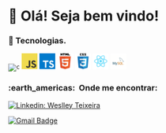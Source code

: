 #  💜 Olá! Seja bem vindo! 

### 🚀 Tecnologias.

<code><img height="32" src="https://cdn.iconscout.com/icon/free/png-512/c-programming-569564.png" alt="c"/></code>
<code><img height="32" src="https://raw.githubusercontent.com/github/explore/80688e429a7d4ef2fca1e82350fe8e3517d3494d/topics/javascript/javascript.png" alt="Javascript"/></code>
<code><img height="32" src="https://raw.githubusercontent.com/github/explore/80688e429a7d4ef2fca1e82350fe8e3517d3494d/topics/typescript/typescript.png" alt="Typescript"/></code>
<code><img height="32" src="https://raw.githubusercontent.com/github/explore/80688e429a7d4ef2fca1e82350fe8e3517d3494d/topics/html/html.png" alt="HTML5"/></code>
<code><img height="32" src="https://raw.githubusercontent.com/github/explore/80688e429a7d4ef2fca1e82350fe8e3517d3494d/topics/css/css.png" alt="CSS"/></code>
<code><img height="32" src="https://raw.githubusercontent.com/github/explore/80688e429a7d4ef2fca1e82350fe8e3517d3494d/topics/react/react.png" alt="React"/></code>
<code><img height="32" src="https://raw.githubusercontent.com/github/explore/80688e429a7d4ef2fca1e82350fe8e3517d3494d/topics/mysql/mysql.png" alt="MySQL"/></code>


<h3> :earth_americas: &nbsp;Onde me encontrar: </h3> 

[![Linkedin: Weslley Teixeira](https://img.shields.io/badge/-WeslleyTeixeira-blue?style=flat-square&logo=Linkedin&logoColor=white&link=https://www.linkedin.com/public-profile/settings?lipi=urn%3Ali%3Apage%3Ad_flagship3_profile_self_edit_contact-info%3BhRN5FyunQHuWC4trjrYjHg%3D%3D-LINKEDIN)](https://www.linkedin.com/public-profile/settings?lipi=urn%3Ali%3Apage%3Ad_flagship3_profile_self_edit_contact-info%3BhRN5FyunQHuWC4trjrYjHg%3D%3D)

[![Gmail Badge](https://img.shields.io/badge/-weslleyteixeira.dev@gmail.com-006bed?style=flat-square&logo=Gmail&logoColor=white&link=mailto:weslleyteixeira.dev@gmail.com)](mailto:weslleyteixeira.dev@gmail.com)
